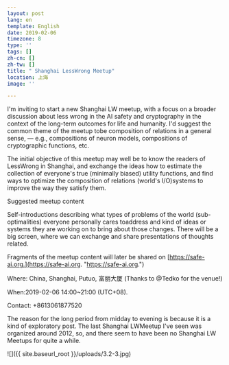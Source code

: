 ```yaml
---
layout: post
lang: en
template: English
date: 2019-02-06
timezone: 8
type: ''
tags: []
zh-cn: []
zh-tw: []
title: " Shanghai LessWrong Meetup"
location: 上海
image: ''

---
```

I'm inviting to start a new Shanghai LW meetup, with a focus on a broader discussion about less wrong in the AI safety and cryptography in the context of the long-term outcomes for life and humanity. I'd suggest the common theme of the meetup tobe composition of relations in a general sense, — e.g., compositions of neuron models, compositions of cryptographic functions, etc.

The initial objective of this meetup may well be to know the readers of LessWrong in Shanghai, and exchange the ideas how to estimate the collection of everyone's true (minimally biased) utility functions, and find ways to optimize the composition of relations (world's I/O)systems to improve the way they satisfy them.

Suggested meetup content

Self-introductions describing what types of problems of the world (sub-optimalities) everyone personally cares toaddress and kind of ideas or systems they are working on to bring about those changes. There will be a big screen, where we can exchange and share presentations of thoughts related.

Fragments of the meetup content will later be shared on [https://safe-ai.org.](https://safe-ai.org. "https://safe-ai.org.")

Where: China, Shanghai, Putuo, 富丽大厦 (Thanks to @Tedko for the venue!)

When:2019-02-06 14:00\~21:00 (UTC+08).

Contact: +8613061877520

The reason for the long period from midday to evening is because it is a kind of exploratory post. The last Shanghai LWMeetup I've seen was organized around 2012, so, and there seem to have been no Shanghai LW Meetups for quite a while.

![]({{ site.baseurl_root }}/uploads/3.2-3.jpg)